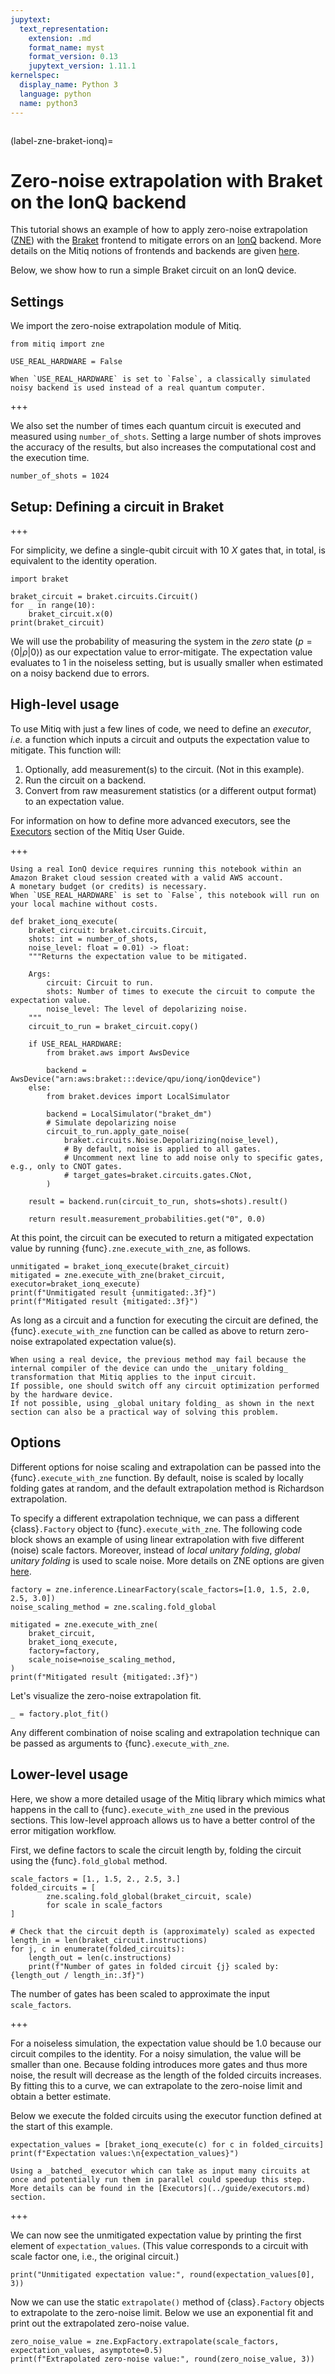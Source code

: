```yaml
---
jupytext:
  text_representation:
    extension: .md
    format_name: myst
    format_version: 0.13
    jupytext_version: 1.11.1
kernelspec:
  display_name: Python 3
  language: python
  name: python3
---
```


```{tags} braket, zne, ionq
```

(label-zne-braket-ionq)=
# Zero-noise extrapolation with Braket on the IonQ backend


This tutorial shows an example of how to apply zero-noise extrapolation ([ZNE](../guide/zne.md))
with the [Braket](https://github.com/aws/amazon-braket-sdk-python)
frontend to mitigate errors on an [IonQ](https://ionq.com/) backend.
More details on the Mitiq notions of frontends and backends are given [here](../guide/frontends-backends.md).

Below, we show how to run a simple Braket circuit on an IonQ device.

## Settings

We import the zero-noise extrapolation module of Mitiq.

```{code-cell} ipython3
from mitiq import zne

USE_REAL_HARDWARE = False
```

```{note} 
When `USE_REAL_HARDWARE` is set to `False`, a classically simulated noisy backend is used instead of a real quantum computer.
```
+++

We also set the number of times each quantum circuit is executed and measured using `number_of_shots`.
Setting a large number of shots improves the accuracy of the results, but also increases the computational cost and the execution time.

```{code-cell} ipython3
number_of_shots = 1024
```

## Setup: Defining a circuit in Braket

+++

For simplicity, we define a single-qubit circuit with 10 $X$ gates that, in total, is equivalent to the identity operation.

```{code-cell} ipython3
import braket

braket_circuit = braket.circuits.Circuit()
for _ in range(10):
    braket_circuit.x(0)
print(braket_circuit)
```

We will use the probability of measuring the system in the _zero_ state ($p = \langle 0 | \rho |0\rangle$) as our expectation value to error-mitigate.
The expectation value evaluates to $1$ in the noiseless setting, but is usually smaller when estimated on a noisy backend due to errors.

## High-level usage


To use Mitiq with just a few lines of code, we need to define an _executor_, _i.e._ a function which inputs a circuit and outputs the expectation value to mitigate.
This function will:

1. Optionally, add measurement(s) to the circuit. (Not in this example).
2. Run the circuit on a backend.
3. Convert from raw measurement statistics (or a different output format) to an expectation value.

For information on how to define more advanced executors, see the [Executors](../guide/executors.md) section of the Mitiq User Guide.

+++

```{warning} 
Using a real IonQ device requires running this notebook within an Amazon Braket cloud session created with a valid AWS account.
A monetary budget (or credits) is necessary.
When `USE_REAL_HARDWARE` is set to `False`, this notebook will run on your local machine without costs.
```

```{code-cell} ipython3
def braket_ionq_execute(
    braket_circuit: braket.circuits.Circuit,
    shots: int = number_of_shots,
    noise_level: float = 0.01) -> float:
    """Returns the expectation value to be mitigated.

    Args:
        circuit: Circuit to run.
        shots: Number of times to execute the circuit to compute the expectation value.
        noise_level: The level of depolarizing noise.
    """
    circuit_to_run = braket_circuit.copy()
    
    if USE_REAL_HARDWARE:
        from braket.aws import AwsDevice
        
        backend = AwsDevice("arn:aws:braket:::device/qpu/ionq/ionQdevice")
    else:
        from braket.devices import LocalSimulator
        
        backend = LocalSimulator("braket_dm")
        # Simulate depolarizing noise
        circuit_to_run.apply_gate_noise(
            braket.circuits.Noise.Depolarizing(noise_level),
            # By default, noise is applied to all gates.
            # Uncomment next line to add noise only to specific gates, e.g., only to CNOT gates. 
            # target_gates=braket.circuits.gates.CNot,
        )

    result = backend.run(circuit_to_run, shots=shots).result()
    
    return result.measurement_probabilities.get("0", 0.0)
```

At this point, the circuit can be executed to return a mitigated expectation value by running {func}`.zne.execute_with_zne`, as follows.

```{code-cell} ipython3
unmitigated = braket_ionq_execute(braket_circuit)
mitigated = zne.execute_with_zne(braket_circuit, executor=braket_ionq_execute)
print(f"Unmitigated result {unmitigated:.3f}")
print(f"Mitigated result {mitigated:.3f}")
```

As long as a circuit and a function for executing the circuit are defined, the {func}`.execute_with_zne` function can
be called as above to return zero-noise extrapolated expectation value(s).

```{warning} 
When using a real device, the previous method may fail because the internal compiler of the device can undo the _unitary folding_ transformation that Mitiq applies to the input circuit.
If possible, one should switch off any circuit optimization performed by the hardware device.
If not possible, using _global unitary folding_ as shown in the next section can also be a practical way of solving this problem.  
```


## Options


Different options for noise scaling and extrapolation can be passed into the {func}`.execute_with_zne` function.
By default, noise is scaled by locally folding gates at random, and the default extrapolation method is Richardson extrapolation.

To specify a different extrapolation technique, we can pass a different {class}`.Factory` object to {func}`.execute_with_zne`. 
The following code block shows an example of using linear extrapolation with five different (noise) scale factors.
Moreover, instead of _local unitary folding_, _global unitary folding_ is used to scale noise.
More details on ZNE options are given [here](../guide/zne-3-options.md).

```{code-cell} ipython3
factory = zne.inference.LinearFactory(scale_factors=[1.0, 1.5, 2.0, 2.5, 3.0])
noise_scaling_method = zne.scaling.fold_global

mitigated = zne.execute_with_zne(
    braket_circuit,
    braket_ionq_execute,
    factory=factory,
    scale_noise=noise_scaling_method, 
)
print(f"Mitigated result {mitigated:.3f}")
```

Let's visualize the zero-noise extrapolation fit.

```{code-cell} ipython3
_ = factory.plot_fit()
```

Any different combination of noise scaling and extrapolation technique can be passed as arguments to {func}`.execute_with_zne`.


## Lower-level usage

Here, we show a more detailed usage of the Mitiq library which mimics what happens in the call to
{func}`.execute_with_zne` used in the previous sections. This low-level approach allows us to have
a better control of the error mitigation workflow.

First, we define factors to scale the circuit length by, folding the circuit using the {func}`.fold_global` method.

```{code-cell} ipython3
scale_factors = [1., 1.5, 2., 2.5, 3.]
folded_circuits = [
        zne.scaling.fold_global(braket_circuit, scale)
        for scale in scale_factors
]

# Check that the circuit depth is (approximately) scaled as expected
length_in = len(braket_circuit.instructions)
for j, c in enumerate(folded_circuits):
    length_out = len(c.instructions)
    print(f"Number of gates in folded circuit {j} scaled by: {length_out / length_in:.3f}")
```

The number of gates has been scaled to approximate the input `scale_factors`.

+++

For a noiseless simulation, the expectation value should be 1.0 because our circuit compiles to the identity.
For a noisy simulation, the value will be smaller than one. Because folding introduces more gates and thus more noise,
the result will decrease as the length of the folded circuits increases. By fitting this to
a curve, we can extrapolate to the zero-noise limit and obtain a better estimate.

Below we execute the folded circuits using the executor function defined at the start of this example.

```{code-cell} ipython3
expectation_values = [braket_ionq_execute(c) for c in folded_circuits]
print(f"Expectation values:\n{expectation_values}")
```

```{note}
Using a _batched_ executor which can take as input many circuits at once and potentially run them in parallel could speedup this step.
More details can be found in the [Executors](../guide/executors.md) section.
```
+++

We can now see the unmitigated expectation value by printing the first element of `expectation_values`.
(This value corresponds to a circuit with scale factor one, i.e., the original circuit.)

```{code-cell} ipython3
print("Unmitigated expectation value:", round(expectation_values[0], 3))
```

Now we can use the static `extrapolate()` method of {class}`.Factory` objects to extrapolate to the zero-noise limit.
Below we use an exponential fit and print out the extrapolated zero-noise value.

```{code-cell} ipython3
zero_noise_value = zne.ExpFactory.extrapolate(scale_factors, expectation_values, asymptote=0.5)
print(f"Extrapolated zero-noise value:", round(zero_noise_value, 3))
```
